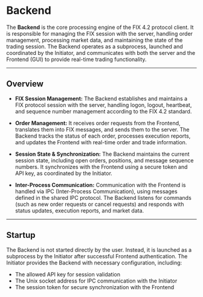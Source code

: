 # Backend

The **Backend** is the core processing engine of the FIX 4.2 protocol client.
It is responsible for managing the FIX session with the server, handling order management, processing market data, and maintaining the state of the trading session.
The Backend operates as a subprocess, launched and coordinated by the Initiator, and communicates with both the server and the Frontend (GUI) to provide real-time trading functionality.

---

## Overview

- **FIX Session Management:**
  The Backend establishes and maintains a FIX protocol session with the server, handling logon, logout, heartbeat, and sequence number management according to the FIX 4.2 standard.

- **Order Management:**
  It receives order requests from the Frontend, translates them into FIX messages, and sends them to the server.
  The Backend tracks the status of each order, processes execution reports, and updates the Frontend with real-time order and trade information.

- **Session State & Synchronization:**
  The Backend maintains the current session state, including open orders, positions, and message sequence numbers.
  It synchronizes with the Frontend using a secure token and API key, as coordinated by the Initiator.

- **Inter-Process Communication:**
  Communication with the Frontend is handled via IPC (Inter-Process Communication), using messages defined in the shared IPC protocol.
  The Backend listens for commands (such as new order requests or cancel requests) and responds with status updates, execution reports, and market data.

---

## Startup

The Backend is not started directly by the user.
Instead, it is launched as a subprocess by the Initiator after successful Frontend authentication.
The Initiator provides the Backend with necessary configuration, including:

- The allowed API key for session validation
- The Unix socket address for IPC communication with the Initiator
- The session token for secure synchronization with the Frontend